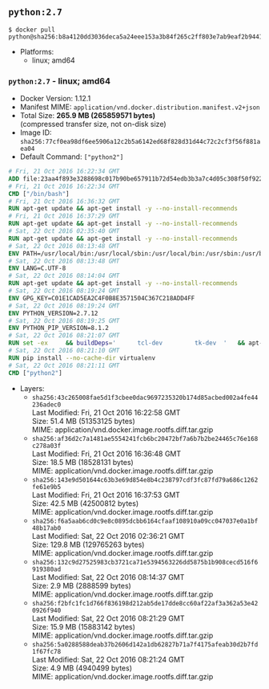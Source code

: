 ## `python:2.7`

```console
$ docker pull python@sha256:b8a4120dd3036deca5a24eee153a3b84f265c2ff803e7ab9eaf2b94418d660b6
```

-	Platforms:
	-	linux; amd64

### `python:2.7` - linux; amd64

-	Docker Version: 1.12.1
-	Manifest MIME: `application/vnd.docker.distribution.manifest.v2+json`
-	Total Size: **265.9 MB (265859571 bytes)**  
	(compressed transfer size, not on-disk size)
-	Image ID: `sha256:77cf0ea98df6ee5906a12c2b5a6142ed68f828d31d44c72c2cf3f56f881aea04`
-	Default Command: `["python2"]`

```dockerfile
# Fri, 21 Oct 2016 16:22:34 GMT
ADD file:23aa4f893e3288698c017b90be657911b72d54edb3b3a7c4d05c308f50f9228f in / 
# Fri, 21 Oct 2016 16:22:34 GMT
CMD ["/bin/bash"]
# Fri, 21 Oct 2016 16:36:32 GMT
RUN apt-get update && apt-get install -y --no-install-recommends 		ca-certificates 		curl 		wget 	&& rm -rf /var/lib/apt/lists/*
# Fri, 21 Oct 2016 16:37:29 GMT
RUN apt-get update && apt-get install -y --no-install-recommends 		bzr 		git 		mercurial 		openssh-client 		subversion 				procps 	&& rm -rf /var/lib/apt/lists/*
# Sat, 22 Oct 2016 02:35:40 GMT
RUN apt-get update && apt-get install -y --no-install-recommends 		autoconf 		automake 		bzip2 		file 		g++ 		gcc 		imagemagick 		libbz2-dev 		libc6-dev 		libcurl4-openssl-dev 		libdb-dev 		libevent-dev 		libffi-dev 		libgeoip-dev 		libglib2.0-dev 		libjpeg-dev 		libkrb5-dev 		liblzma-dev 		libmagickcore-dev 		libmagickwand-dev 		libmysqlclient-dev 		libncurses-dev 		libpng-dev 		libpq-dev 		libreadline-dev 		libsqlite3-dev 		libssl-dev 		libtool 		libwebp-dev 		libxml2-dev 		libxslt-dev 		libyaml-dev 		make 		patch 		xz-utils 		zlib1g-dev 	&& rm -rf /var/lib/apt/lists/*
# Sat, 22 Oct 2016 08:13:48 GMT
ENV PATH=/usr/local/bin:/usr/local/sbin:/usr/local/bin:/usr/sbin:/usr/bin:/sbin:/bin
# Sat, 22 Oct 2016 08:13:48 GMT
ENV LANG=C.UTF-8
# Sat, 22 Oct 2016 08:14:04 GMT
RUN apt-get update && apt-get install -y --no-install-recommends 		tcl 		tk 	&& rm -rf /var/lib/apt/lists/*
# Sat, 22 Oct 2016 08:19:24 GMT
ENV GPG_KEY=C01E1CAD5EA2C4F0B8E3571504C367C218ADD4FF
# Sat, 22 Oct 2016 08:19:24 GMT
ENV PYTHON_VERSION=2.7.12
# Sat, 22 Oct 2016 08:19:25 GMT
ENV PYTHON_PIP_VERSION=8.1.2
# Sat, 22 Oct 2016 08:21:07 GMT
RUN set -ex 	&& buildDeps=' 		tcl-dev 		tk-dev 	' 	&& apt-get update && apt-get install -y $buildDeps --no-install-recommends && rm -rf /var/lib/apt/lists/* 		&& wget -O python.tar.xz "https://www.python.org/ftp/python/${PYTHON_VERSION%%[a-z]*}/Python-$PYTHON_VERSION.tar.xz" 	&& wget -O python.tar.xz.asc "https://www.python.org/ftp/python/${PYTHON_VERSION%%[a-z]*}/Python-$PYTHON_VERSION.tar.xz.asc" 	&& export GNUPGHOME="$(mktemp -d)" 	&& gpg --keyserver ha.pool.sks-keyservers.net --recv-keys "$GPG_KEY" 	&& gpg --batch --verify python.tar.xz.asc python.tar.xz 	&& rm -r "$GNUPGHOME" python.tar.xz.asc 	&& mkdir -p /usr/src/python 	&& tar -xJC /usr/src/python --strip-components=1 -f python.tar.xz 	&& rm python.tar.xz 		&& cd /usr/src/python 	&& ./configure 		--enable-shared 		--enable-unicode=ucs4 	&& make -j$(nproc) 	&& make install 	&& ldconfig 			&& wget -O /tmp/get-pip.py 'https://bootstrap.pypa.io/get-pip.py' 		&& python2 /tmp/get-pip.py "pip==$PYTHON_PIP_VERSION" 		&& rm /tmp/get-pip.py 	&& pip install --no-cache-dir --upgrade --force-reinstall "pip==$PYTHON_PIP_VERSION" 	&& [ "$(pip list |tac|tac| awk -F '[ ()]+' '$1 == "pip" { print $2; exit }')" = "$PYTHON_PIP_VERSION" ] 		&& find /usr/local -depth 		\( 			\( -type d -a -name test -o -name tests \) 			-o 			\( -type f -a -name '*.pyc' -o -name '*.pyo' \) 		\) -exec rm -rf '{}' + 	&& apt-get purge -y --auto-remove $buildDeps 	&& rm -rf /usr/src/python ~/.cache
# Sat, 22 Oct 2016 08:21:10 GMT
RUN pip install --no-cache-dir virtualenv
# Sat, 22 Oct 2016 08:21:11 GMT
CMD ["python2"]
```

-	Layers:
	-	`sha256:43c265008fae5d1f3cbee0dac9697235320b174d85acbed002a4fe44236adec0`  
		Last Modified: Fri, 21 Oct 2016 16:22:58 GMT  
		Size: 51.4 MB (51353125 bytes)  
		MIME: application/vnd.docker.image.rootfs.diff.tar.gzip
	-	`sha256:af36d2c7a1481ae5554241fcb6bc20472bf7a6b7b2be24465c76e168c278a03f`  
		Last Modified: Fri, 21 Oct 2016 16:36:48 GMT  
		Size: 18.5 MB (18528131 bytes)  
		MIME: application/vnd.docker.image.rootfs.diff.tar.gzip
	-	`sha256:143e9d501644c63b3e69d854e8b4c238797cdf3fc87fd79a686c1262fe61e9b5`  
		Last Modified: Fri, 21 Oct 2016 16:37:53 GMT  
		Size: 42.5 MB (42500812 bytes)  
		MIME: application/vnd.docker.image.rootfs.diff.tar.gzip
	-	`sha256:f6a5aab6cd0c9e8c0895dcbb6164cfaaf108910a09cc047037e0a1bf48b17ab0`  
		Last Modified: Sat, 22 Oct 2016 02:36:21 GMT  
		Size: 129.8 MB (129765263 bytes)  
		MIME: application/vnd.docker.image.rootfs.diff.tar.gzip
	-	`sha256:132c9d27525983cb3721ca71e5394563226dd5875b1b908cecd516f6919380ad`  
		Last Modified: Sat, 22 Oct 2016 08:14:37 GMT  
		Size: 2.9 MB (2888599 bytes)  
		MIME: application/vnd.docker.image.rootfs.diff.tar.gzip
	-	`sha256:f2bfc1fc1d766f836198d212ab5de17dde8cc60af22af3a362a53e420926f940`  
		Last Modified: Sat, 22 Oct 2016 08:21:29 GMT  
		Size: 15.9 MB (15883142 bytes)  
		MIME: application/vnd.docker.image.rootfs.diff.tar.gzip
	-	`sha256:5a0288588deab37b2606d142a1db62827b71a7f4175afeab30d2b7fd1f67fc78`  
		Last Modified: Sat, 22 Oct 2016 08:21:24 GMT  
		Size: 4.9 MB (4940499 bytes)  
		MIME: application/vnd.docker.image.rootfs.diff.tar.gzip
